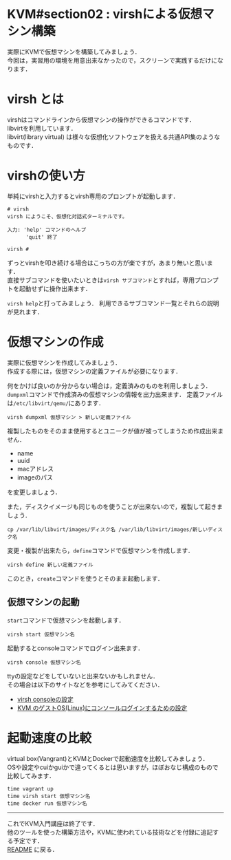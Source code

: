 # KVM#section02 : virshによる仮想マシン構築

実際にKVMで仮想マシンを構築してみましょう．  
今回は，実習用の環境を用意出来なかったので，スクリーンで実践するだけになります．

# virsh とは

virshはコマンドラインから仮想マシンの操作ができるコマンドです．  
libvirtを利用しています．  
libvirt(library virtual) は様々な仮想化ソフトウェアを扱える共通API集のようなものです．

# virshの使い方

単純にvirshと入力するとvirsh専用のプロンプトが起動します．

```
# virsh
virsh にようこそ、仮想化対話式ターミナルです。

入力: 'help' コマンドのヘルプ
      'quit' 終了

virsh #
```

ずっとvirshを叩き続ける場合はこっちの方が楽ですが，あまり無いと思います．  
直接サブコマンドを使いたいときは`virsh サブコマンド`とすれば，専用プロンプトを起動せずに操作出来ます．

`virsh help`と打ってみましょう．
利用できるサブコマンド一覧とそれらの説明が見れます．

# 仮想マシンの作成

実際に仮想マシンを作成してみましょう．  
作成する際には，仮想マシンの定義ファイルが必要になります．  

何をかけば良いのか分からない場合は，定義済みのものを利用しましょう．
`dumpxml`コマンドで作成済みの仮想マシンの情報を出力出来ます．
定義ファイルは`/etc/libvirt/qemu/`にあります．

```
virsh dumpxml 仮想マシン > 新しい定義ファイル
```

複製したものをそのまま使用するとユニークが値が被ってしまうため作成出来ません．

- name
- uuid
- macアドレス
- imageのパス

を変更しましょう．

また，ディスクイメージも同じものを使うことが出来ないので，複製して起きましょう．

```
cp /var/lib/libvirt/images/ディスク名 /var/lib/libvirt/images/新しいディスク名
```

変更・複製が出来たら，`define`コマンドで仮想マシンを作成します．

```
virsh define 新しい定義ファイル
```

このとき，`create`コマンドを使うとそのまま起動します．

## 仮想マシンの起動

`start`コマンドで仮想マシンを起動します．

```
virsh start 仮想マシン名
```

起動するとconsoleコマンドでログイン出来ます．  

```
virsh console 仮想マシン名
```

ttyの設定などをしていないと出来ないかもしれません．  
その場合は以下のサイトなどを参考にしてみてください．  
- [virsh consoleの設定](http://knqyf263.hatenablog.com/entry/2014/01/13/200509)
- [KVM のゲストOS(Linux)にコンソールログインするための設定](http://dotnsf.blog.jp/archives/980512.html)


# 起動速度の比較

virtual box(Vangrant)とKVMとDockerで起動速度を比較してみましょう．  
OSや設定やcuiかguiかで違ってくるとは思いますが，ほぼおなじ構成のもので比較してみます．

```
time vagrant up
time virsh start 仮想マシン名
time docker run 仮想マシン名
```

---

これでKVM入門講座は終了です．  
他のツールを使った構築方法や，KVMに使われている技術などを付録に追記する予定です．  
[README](./README.md) に戻る．
